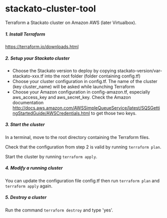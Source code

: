# stackato-cluster-tool
Terraform a Stackato cluster on Amazon AWS (later Virtualbox).

##### 1. Install Terraform
https://terraform.io/downloads.html

##### 2. Setup your Stackato cluster
- Choose the Stackato version to deploy by copying stackato-version/var-stackato-xxx.tf into the root folder (folder containing config.tf)
- Choose your cluster configuration in config.tf. The name of the cluster (key cluster_name) will be asked while launching Terraform
- Choose your Amazon configuration in config-amazon.tf, especially aws_access_key and aws_secret_key. Check the Amazon documentation http://docs.aws.amazon.com/AWSSimpleQueueService/latest/SQSGettingStartedGuide/AWSCredentials.html to get those two keys.

##### 3. Start the cluster
In a terminal, move to the root directory containing the Terraform files.

Check that the configuration from step 2 is valid by running `terraform plan`.

Start the cluster by running `terraform apply`.

##### 4. Modify a running cluster
You can update the configuration file config.tf then run `terraform plan` and `terraform apply` again.

##### 5. Destroy a cluster
Run the command `terraform destroy` and type 'yes'.
